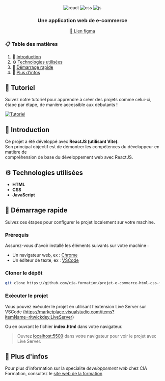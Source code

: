 <div align="center">
  <div align="center">
    <img src="https://img.shields.io/badge/-html-black?style=for-the-badge&logoColor=white&logo=html5&color=orange" alt="react" />
    <img src="https://img.shields.io/badge/-css-black?style=for-the-badge&logoColor=white&logo=css3&color=blue" alt="css" />
    <img src="https://img.shields.io/badge/-javascript-black?style=for-the-badge&logoColor=white&logo=javascript&color=yellow" alt="js" />
  </div>
  <h3 align="center">Une application web de e-commerce</h3>
  <a align="center" href='https://www.figma.com/design/1adKZcdECK6WTJUvoiT7bj/Product-e-commerce-web-app?node-id=0-1&p=f&t=lZRQ3M6XpICjCiny-0'>🎨 Lien figma</a>
</div>

### 📋 Table des matières

1. 🤖 [Introduction](#introduction)
2. ⚙️ [Technologies utilisées](#tech-stack)
3. 🤸 [Démarrage rapide](#quick-start)
4. 🚀 [Plus d'infos](#more)

## 🚨 Tutoriel

Suivez notre tutoriel pour apprendre à créer des projets comme celui-ci, étape par étape, de manière accessible aux débutants !

[![Tutoriel](https://github.com/sujatagunale/EasyRead/assets/151519281/1736fca5-a031-4854-8c09-bc110e3bc16d)](#)

## 🤖 Introduction  

Ce projet a été développé avec **ReactJS (utilisant Vite)**.  
Son principal objectif est de démontrer les compétences du développeur en matière de  
compréhension de base du développement web avec ReactJS.

## ⚙️ Technologies utilisées

- **HTML**
- **CSS**
- **JavaScript**

## 🤸 Démarrage rapide

Suivez ces étapes pour configurer le projet localement sur votre machine.  

### **Prérequis**

Assurez-vous d'avoir installé les éléments suivants sur votre machine :

- Un navigateur web, ex : [Chrome](https://www.google.com/intl/fr/chrome/)  
- Un éditeur de texte, ex : [VSCode](https://code.visualstudio.com/)  

### **Cloner le dépôt**  

```bash
git clone https://github.com/cia-formation/projet-e-commerce-html-css-js.git
```

### **Exécuter le projet**

Vous pouvez exécuter le projet en utilisant l'extension Live Server sur VSCode (<https://marketplace.visualstudio.com/items?itemName=ritwickdey.LiveServer>)

Ou en ouvrant le fichier **index.html** dans votre navigateur.

> Ouvrez [localhost:5500](http://localhost:5500) dans votre navigateur pour voir le projet avec Live Server.

## 🚀 Plus d'infos

Pour plus d'information sur la specialite *developpement web* chez CIA Formation, consultez le [site web de la formation](https://cia-formation.com/formations/formation-dqp/dqp-developpement-d-applications-web).
